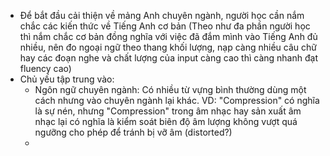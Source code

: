 - Để bắt đầu cải thiện về mảng Anh chuyên ngành, người học cần nắm chắc các kiến thức về Tiếng Anh cơ bản (Theo như đa phần người học thì nắm chắc cơ bản đồng nghĩa với việc đã đắm mình vào Tiếng Anh đủ nhiều, nên đo ngoại ngữ theo thang khối lượng, nạp càng nhiều câu chữ hay các đoạn nghe và chất lượng của input càng cao thì càng nhanh đạt fluency cao)
- Chủ yếu tập trung vào:
	- Ngôn ngữ chuyên ngành: Có nhiều từ vựng bình thường dùng một cách nhưng vào chuyên ngành lại khác. VD: "Compression" có nghĩa là sự nén, nhưng "Compression" trong âm nhạc hay sản xuất âm nhạc lại có nghĩa là kiểm soát biên độ âm lượng không vượt quá ngưỡng cho phép để tránh bị vỡ âm (distorted?)
	- 